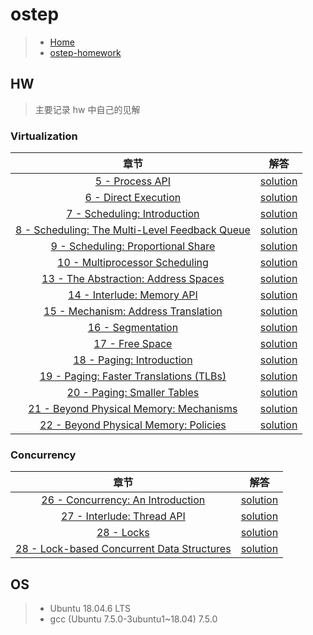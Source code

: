 # ostep

> - [Home](https://pages.cs.wisc.edu/~remzi/OSTEP/)
> - [ostep-homework](https://github.com/remzi-arpacidusseau/ostep-homework)



## HW

> 主要记录 hw 中自己的见解

### Virtualization

|                             章节                             |                             解答                             |
| :----------------------------------------------------------: | :----------------------------------------------------------: |
| [5 - Process API](http://www.cs.wisc.edu/~remzi/OSTEP/cpu-api.pdf) | [solution](https://github.com/zhouliqi/ostep/blob/main/virtualization/5-Process-API.md) |
| [6 - Direct Execution](http://www.cs.wisc.edu/~remzi/OSTEP/cpu-mechanisms.pdf) | [solution](https://github.com/zhouliqi/ostep/blob/main/virtualization/6-Limited-Direct-Execution.md) |
| [7 - Scheduling: Introduction](https://pages.cs.wisc.edu/~remzi/OSTEP/cpu-sched.pdf) | [solution](https://github.com/zhouliqi/ostep/blob/main/virtualization/7-Scheduling:Introduction.md) |
| [8 - Scheduling: The Multi-Level Feedback Queue](https://pages.cs.wisc.edu/~remzi/OSTEP/cpu-sched-mlfq.pdf) | [solution](https://github.com/zhouliqi/ostep/blob/main/virtualization/8-Scheduling:MLFQ.md) |
| [9 - Scheduling: Proportional Share](https://pages.cs.wisc.edu/~remzi/OSTEP/cpu-sched-lottery.pdf) | [solution](https://github.com/zhouliqi/ostep/blob/main/virtualization/9-Scheduling:Proportional-Share.md) |
| [10 - Multiprocessor Scheduling](https://pages.cs.wisc.edu/~remzi/OSTEP/cpu-sched-multi.pdf) | [solution](https://github.com/zhouliqi/ostep/blob/main/virtualization/10-Multiprocessor-Scheduling.md) |
| [13 - The Abstraction: Address Spaces](https://pages.cs.wisc.edu/~remzi/OSTEP/vm-intro.pdf) | [solution](https://github.com/zhouliqi/ostep/blob/main/virtualization/13-The-Abstraction:Address-Spaces.md) |
| [14 - Interlude: Memory API](https://pages.cs.wisc.edu/~remzi/OSTEP/vm-api.pdf) | [solution](https://github.com/zhouliqi/ostep/blob/main/virtualization/14-Interlude:Memory-API.md) |
| [15 - Mechanism: Address Translation](https://pages.cs.wisc.edu/~remzi/OSTEP/vm-mechanism.pdf) | [solution](https://github.com/zhouliqi/ostep/blob/main/virtualization/15-Mechanism:Address-Translation.md) |
| [16 - Segmentation](https://pages.cs.wisc.edu/~remzi/OSTEP/vm-segmentation.pdf) | [solution](https://github.com/zhouliqi/ostep/blob/main/virtualization/16-Segmentation.md) |
| [17 - Free Space](http://www.cs.wisc.edu/~remzi/OSTEP/vm-freespace.pdf) | [solution](https://github.com/zhouliqi/ostep/blob/main/virtualization/17-Free-Space-Management.md) |
| [18 - Paging: Introduction](https://pages.cs.wisc.edu/~remzi/OSTEP/vm-paging.pdf) | [solution](https://github.com/zhouliqi/ostep/blob/main/virtualization/18-Paging:Introduction.md) |
| [19 - Paging: Faster Translations (TLBs)](https://pages.cs.wisc.edu/~remzi/OSTEP/vm-tlbs.pdf) | [solution](https://github.com/zhouliqi/ostep/blob/main/virtualization/19-Paging:TLBs.md) |
| [20 - Paging: Smaller Tables](https://pages.cs.wisc.edu/~remzi/OSTEP/vm-smalltables.pdf) | [solution](https://github.com/zhouliqi/ostep/blob/main/virtualization/20-Paging:Smaller-Tables.md) |
| [21 - Beyond Physical Memory: Mechanisms](https://pages.cs.wisc.edu/~remzi/OSTEP/vm-beyondphys.pdf) | [solution](https://github.com/zhouliqi/ostep/blob/main/virtualization/21-Beyond-Physical-Memory:Mechanisms.md) |
| [22 - Beyond Physical Memory: Policies](https://pages.cs.wisc.edu/~remzi/OSTEP/vm-beyondphys-policy.pdf) | [solution](https://github.com/zhouliqi/ostep/blob/main/virtualization/22-Beyond-Physical-Memory:Policies.md) |



### Concurrency

|                             章节                             |                             解答                             |
| :----------------------------------------------------------: | :----------------------------------------------------------: |
| [26 - Concurrency: An Introduction](http://www.cs.wisc.edu/~remzi/OSTEP/threads-intro.pdf) | [solution](https://github.com/zhouliqi/ostep/blob/main/concurrency/26-Concurrency:An-Introduction.md) |
| [27 - Interlude: Thread API](https://pages.cs.wisc.edu/~remzi/OSTEP/threads-api.pdf) | [solution](https://github.com/zhouliqi/ostep/blob/main/concurrency/27-Interlude:Thread-API.md) |
| [28 - Locks](https://pages.cs.wisc.edu/~remzi/OSTEP/threads-locks.pdf) | [solution](https://github.com/zhouliqi/ostep/blob/main/concurrency/28-Locks.md) |
| [28 - Lock-based Concurrent Data Structures](https://pages.cs.wisc.edu/~remzi/OSTEP/threads-locks-usage.pdf) | [solution](https://github.com/zhouliqi/ostep/blob/main/concurrency/29-Lock-based-Concurrent-Data-Structures.md) |



## OS

> - Ubuntu 18.04.6 LTS
> - gcc (Ubuntu 7.5.0-3ubuntu1~18.04) 7.5.0
